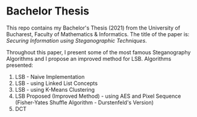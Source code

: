 # Bachelor Thesis
This repo contains my Bachelor's Thesis (2021) from the University of Bucharest, Faculty of Mathematics & Informatics. The title of the paper is: *Securing Information using Steganographic Techniques*. 

Throughout this paper, I present some of the most famous Steganography Algorithms and I propose an improved method for LSB. Algorithms presented:
1. LSB - Naive Implementation
2. LSB - using Linked List Concepts
3. LSB - using K-Means Clustering
4. LSB Proposed (Improved Method) - using AES and Pixel Sequence (Fisher-Yates Shuffle Algorithm - Durstenfeld's Version)
5. DCT
